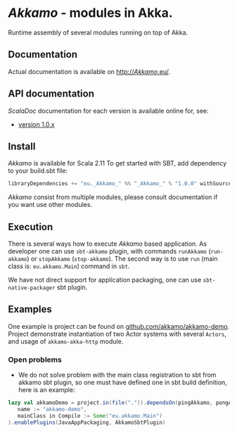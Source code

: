 # _Akkamo_ - modules in Akka.
Runtime assembly of several modules running on top of Akka.

## Documentation
Actual documentation is available on [http://_Akkamo_.eu/](http://_Akkamo_.eu/).
## API documentation
_ScalaDoc_ documentation for each version is available online for, see:

* [version 1.0.x](http://akkamo.github.io/api/1.0/)

## Install
_Akkamo_ is available for Scala 2.11
To get started with SBT, add dependency to your build.sbt file:
```Scala
libraryDependencies += "eu._Akkamo_" %% "_Akkamo_" % "1.0.0" withSources
```
_Akkamo_ consist from multiple modules, please consult documentation 
if you want use other modules.

## Execution
There is several ways how to execute _Akkamo_ based application. As developer
one can use `sbt-akkamo` plugin, with commands `runAkkamo` (`run-akkamo`) or 
`stopAkkamo` (`stop-akkamo`).
The second way is to use `run` (main class is: `eu.akkamo.Main`) command in `sbt`. 

We have not direct support for application packaging, one can use `sbt-native-packager` sbt plugin.
  
## Examples
One example is project can be found on [github.com/akkamo/akkamo-demo](https://github.com/akkamo/akkamo-demo).
Project demonstrate instantiation of two Actor systems with several `Actors`, and usage of 
`akkamo-akka-http` module.
 
  
### Open problems

* We do not solve problem with the main class registration to sbt from akkamo sbt plugin,
 so one must have defined one in sbt build definition, here is an example:
 ```Scala
 lazy val akkamoDemo = project.in(file(".")).dependsOn(pingAkkamo, pongAkkamo, httpAkkamo).settings(
 	name := "akkamo-demo",
 	mainClass in Compile := Some("eu.akkamo.Main")
 ).enablePlugins(JavaAppPackaging, AkkamoSbtPlugin)
 ```
 
 



